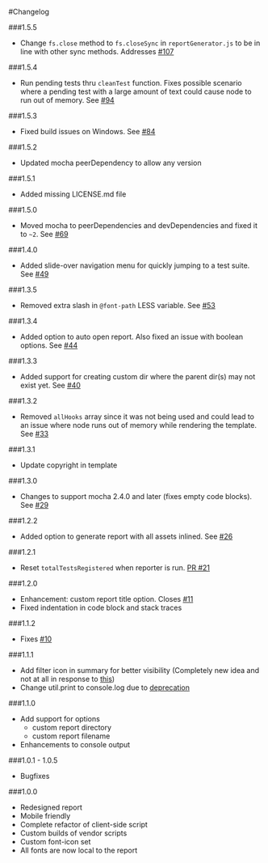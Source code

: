 #Changelog

###1.5.5
- Change `fs.close` method to `fs.closeSync` in `reportGenerator.js` to be in line with other sync methods. Addresses [#107](https://github.com/adamgruber/mochawesome/issues/107)

###1.5.4
- Run pending tests thru `cleanTest` function. Fixes possible scenario where a pending test with a large amount of text could cause node to run out of memory. See [#94](https://github.com/adamgruber/mochawesome/issues/94)

###1.5.3
- Fixed build issues on Windows. See [#84](https://github.com/adamgruber/mochawesome/pull/84)

###1.5.2
- Updated mocha peerDependency to allow any version

###1.5.1
- Added missing LICENSE.md file

###1.5.0
- Moved mocha to peerDependencies and devDependencies and fixed it to `~2`. See [#69](https://github.com/adamgruber/mochawesome/issues/69)

###1.4.0
- Added slide-over navigation menu for quickly jumping to a test suite. See [#49](https://github.com/adamgruber/mochawesome/issues/49)

###1.3.5
- Removed extra slash in `@font-path` LESS variable. See [#53](https://github.com/adamgruber/mochawesome/issues/53)

###1.3.4
- Added option to auto open report. Also fixed an issue with boolean options. See [#44](https://github.com/adamgruber/mochawesome/issues/44)

###1.3.3
- Added support for creating custom dir where the parent dir(s) may not exist yet. See [#40](https://github.com/adamgruber/mochawesome/issues/40)

###1.3.2
- Removed `allHooks` array since it was not being used and could lead to an issue where node runs out of memory while rendering the template. See [#33](https://github.com/adamgruber/mochawesome/issues/33)

###1.3.1
- Update copyright in template

###1.3.0
- Changes to support mocha 2.4.0 and later (fixes empty code blocks). See [#29](https://github.com/adamgruber/mochawesome/issues/29)

###1.2.2
- Added option to generate report with all assets inlined. See [#26](https://github.com/adamgruber/mochawesome/issues/26)

###1.2.1
- Reset `totalTestsRegistered` when reporter is run. [PR #21](https://github.com/adamgruber/mochawesome/pull/21)

###1.2.0
- Enhancement: custom report title option. Closes [#11](https://github.com/adamgruber/mochawesome/issues/11)
- Fixed indentation in code block and stack traces

###1.1.2
- Fixes [#10](https://github.com/adamgruber/mochawesome/issues/10)

###1.1.1
- Add filter icon in summary for better visibility (Completely new idea and not at all in response to [this](https://github.com/adamgruber/mochawesome/issues/5))
- Change util.print to console.log due to [deprecation](https://github.com/joyent/node/blob/master/doc/api/util.markdown#user-content-utilprint)

###1.1.0
- Add support for options
  - custom report directory
  - custom report filename
- Enhancements to console output

###1.0.1 - 1.0.5
- Bugfixes


###1.0.0
- Redesigned report
- Mobile friendly
- Complete refactor of client-side script
- Custom builds of vendor scripts
- Custom font-icon set
- All fonts are now local to the report